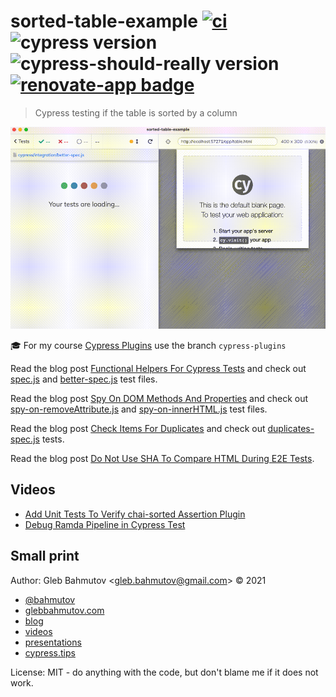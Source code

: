 # sorted-table-example [![ci](https://github.com/bahmutov/sorted-table-example/actions/workflows/ci.yml/badge.svg?branch=main&event=push)](https://github.com/bahmutov/sorted-table-example/actions/workflows/ci.yml) ![cypress version](https://img.shields.io/badge/cypress-13.16.1-brightgreen) ![cypress-should-really version](https://img.shields.io/badge/cypress--should--really-1.6.0-brightgreen) [![renovate-app badge][renovate-badge]][renovate-app]

> Cypress testing if the table is sorted by a column

![Sorted table test](./images/using-disabled.gif)

🎓 For my course [Cypress Plugins](https://cypress.tips/courses/cypress-plugins) use the branch `cypress-plugins`

Read the blog post [Functional Helpers For Cypress Tests](https://glebbahmutov.com/blog/fp-cy-helpers/) and check out [spec.js](./cypress/integration/spec.js) and [better-spec.js](./cypress/integration/better-spec.js) test files.

Read the blog post [Spy On DOM Methods And Properties](https://glebbahmutov.com/blog/spy-on-dom-methods/) and check out [spy-on-removeAttribute.js](./cypress/integration/spy-on-removeAttribute.js) and [spy-on-innerHTML.js](./cypress/integration/spy-on-innerHTML.js) test files.

Read the blog post [Check Items For Duplicates](https://glebbahmutov.com/blog/check-for-duplicates/) and check out [duplicates-spec.js](./cypress/integration/duplicates-spec.js) tests.

Read the blog post [Do Not Use SHA To Compare HTML During E2E Tests](https://glebbahmutov.com/blog/do-not-use-sha/).

## Videos

- [Add Unit Tests To Verify chai-sorted Assertion Plugin](https://youtu.be/skjPl8wvHEo)
- [Debug Ramda Pipeline in Cypress Test](https://youtu.be/jlBNdJPscJk)

## Small print

Author: Gleb Bahmutov &lt;gleb.bahmutov@gmail.com&gt; &copy; 2021

- [@bahmutov](https://twitter.com/bahmutov)
- [glebbahmutov.com](https://glebbahmutov.com)
- [blog](https://glebbahmutov.com/blog)
- [videos](https://www.youtube.com/glebbahmutov)
- [presentations](https://slides.com/bahmutov)
- [cypress.tips](https://cypress.tips)

License: MIT - do anything with the code, but don't blame me if it does not work.

[renovate-badge]: https://img.shields.io/badge/renovate-app-blue.svg
[renovate-app]: https://renovateapp.com/
